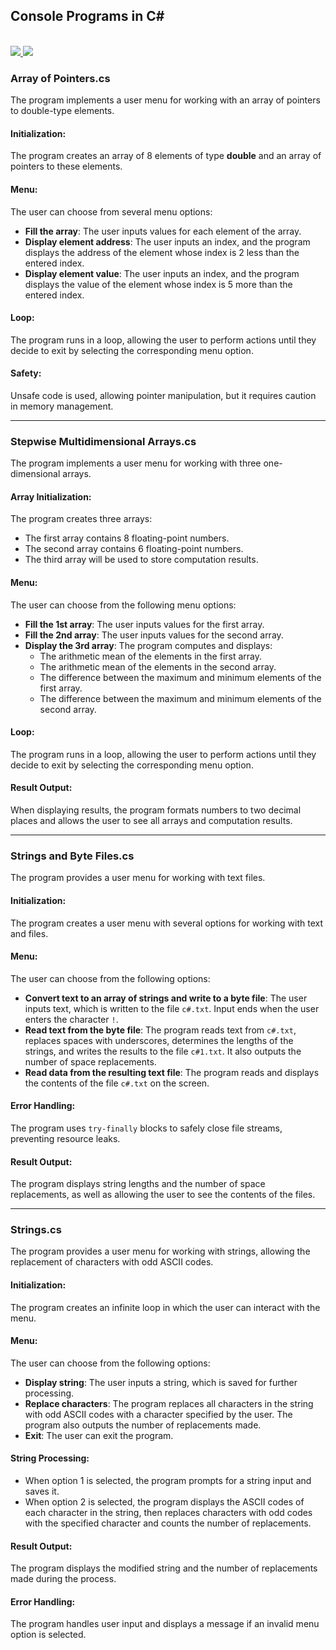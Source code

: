 ## Console Programs in C#

</br>
<div>
    <a href="README.md">
        <img src="https://img.shields.io/badge/README-RU-blue?color=006400&labelColor=006400&style=for-the-badge">
    </a>
    <a href="README.en.md">
        <img src="https://img.shields.io/badge/README-ENG-blue?color=44944a&labelColor=1C2325&style=for-the-badge">
    </a>
</div>

### Array of Pointers.cs
The program implements a user menu for working with an array of pointers to double-type elements.

#### Initialization:
The program creates an array of 8 elements of type **double** and an array of pointers to these elements.

#### Menu:
The user can choose from several menu options:
- **Fill the array**: The user inputs values for each element of the array.
- **Display element address**: The user inputs an index, and the program displays the address of the element whose index is 2 less than the entered index.
- **Display element value**: The user inputs an index, and the program displays the value of the element whose index is 5 more than the entered index.

#### Loop:
The program runs in a loop, allowing the user to perform actions until they decide to exit by selecting the corresponding menu option.

#### Safety:
Unsafe code is used, allowing pointer manipulation, but it requires caution in memory management.

---

### Stepwise Multidimensional Arrays.cs
The program implements a user menu for working with three one-dimensional arrays.

#### Array Initialization:
The program creates three arrays:
- The first array contains 8 floating-point numbers.
- The second array contains 6 floating-point numbers.
- The third array will be used to store computation results.

#### Menu:
The user can choose from the following menu options:
- **Fill the 1st array**: The user inputs values for the first array.
- **Fill the 2nd array**: The user inputs values for the second array.
- **Display the 3rd array**: The program computes and displays:
  - The arithmetic mean of the elements in the first array.
  - The arithmetic mean of the elements in the second array.
  - The difference between the maximum and minimum elements of the first array.
  - The difference between the maximum and minimum elements of the second array.

#### Loop:
The program runs in a loop, allowing the user to perform actions until they decide to exit by selecting the corresponding menu option.

#### Result Output:
When displaying results, the program formats numbers to two decimal places and allows the user to see all arrays and computation results.

---

### Strings and Byte Files.cs
The program provides a user menu for working with text files.

#### Initialization:
The program creates a user menu with several options for working with text and files.

#### Menu:
The user can choose from the following options:
- **Convert text to an array of strings and write to a byte file**: The user inputs text, which is written to the file `c#.txt`. Input ends when the user enters the character `!`.
- **Read text from the byte file**: The program reads text from `c#.txt`, replaces spaces with underscores, determines the lengths of the strings, and writes the results to the file `c#1.txt`. It also outputs the number of space replacements.
- **Read data from the resulting text file**: The program reads and displays the contents of the file `c#.txt` on the screen.

#### Error Handling:
The program uses `try-finally` blocks to safely close file streams, preventing resource leaks.

#### Result Output:
The program displays string lengths and the number of space replacements, as well as allowing the user to see the contents of the files.

---

### Strings.cs
The program provides a user menu for working with strings, allowing the replacement of characters with odd ASCII codes.

#### Initialization:
The program creates an infinite loop in which the user can interact with the menu.

#### Menu:
The user can choose from the following options:
- **Display string**: The user inputs a string, which is saved for further processing.
- **Replace characters**: The program replaces all characters in the string with odd ASCII codes with a character specified by the user. The program also outputs the number of replacements made.
- **Exit**: The user can exit the program.

#### String Processing:
- When option 1 is selected, the program prompts for a string input and saves it.
- When option 2 is selected, the program displays the ASCII codes of each character in the string, then replaces characters with odd codes with the specified character and counts the number of replacements.

#### Result Output:
The program displays the modified string and the number of replacements made during the process.

#### Error Handling:
The program handles user input and displays a message if an invalid menu option is selected.
